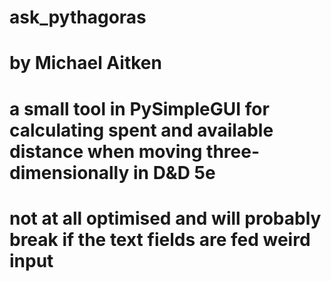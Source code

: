 # ask_pythagoras
# by Michael Aitken
# a small tool in PySimpleGUI for calculating spent and available distance when moving three-dimensionally in D&D 5e
# not at all optimised and will probably break if the text fields are fed weird input

